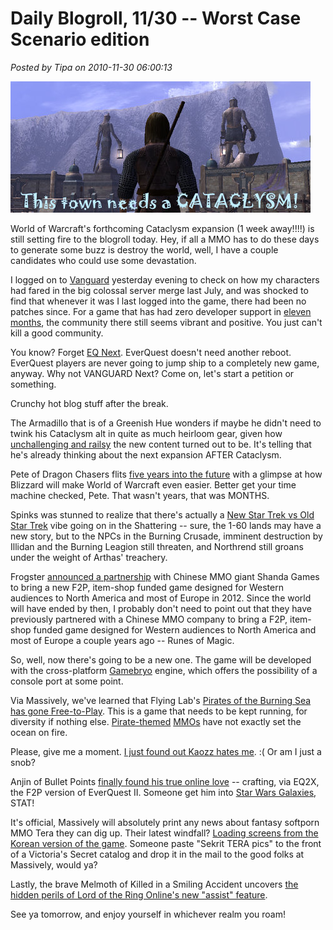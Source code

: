 # Daily Blogroll, 11/30 -- Worst Case Scenario edition

*Posted by Tipa on 2010-11-30 06:00:13*

![](../uploads/2010/11/vgclient-2010-11-29-20-32-30-42.jpg "Well, Vanguard needs SOMETHING!")

World of Warcraft's forthcoming Cataclysm expansion (1 week away!!!!) is still setting fire to the blogroll today. Hey, if all a MMO has to do these days to generate some buzz is destroy the world, well, I have a couple candidates who could use some devastation.

I logged on to [Vanguard](http://vgplayers.station.sony.com/) yesterday evening to check on how my characters had fared in the big colossal server merge last July, and was shocked to find that whenever it was I last logged into the game, there had been no patches since. For a game that has had zero developer support in [eleven months](http://vgplayers.station.sony.com/gameUpdates.vm), the community there still seems vibrant and positive. You just can't kill a good community.

You know? Forget [EQ Next](http://www.joystiq.com/2010/08/07/soe-unveils-everquest-next-at-fan-faire/). EverQuest doesn't need another reboot. EverQuest players are never going to jump ship to a completely new game, anyway. Why not VANGUARD Next? Come on, let's start a petition or something.

Crunchy hot blog stuff after the break.


The Armadillo that is of a Greenish Hue wonders if maybe he didn't need to twink his Cataclysm alt in quite as much heirloom gear, given how [unchallenging and railsy](http://playervsdeveloper.blogspot.com/2010/11/scattered-shattering-impressions.html) the new content turned out to be. It's telling that he's already thinking about the next expansion AFTER Cataclysm.

Pete of Dragon Chasers flits [five years into the future](http://dragonchasers.com/2010/11/29/next-gen-wow/) with a glimpse at how Blizzard will make World of Warcraft even easier. Better get your time machine checked, Pete. That wasn't years, that was MONTHS.

Spinks was stunned to realize that there's actually a [New Star Trek vs Old Star Trek](http://spinksville.wordpress.com/2010/11/29/cataclysm-we-didnt-remake-the-low-level-zones-for-you/) vibe going on in the Shattering -- sure, the 1-60 lands may have a new story, but to the NPCs in the Burning Crusade, imminent destruction by Illidan and the Burning Leagion still threaten, and Northrend still groans under the weight of Arthas' treachery.

Frogster [announced a partnership](http://www.frogster.de/en/news,id277,frogster_gains_top_new_mmo_game_license_release_2012.html#news277) with Chinese MMO giant Shanda Games to bring a new F2P, item-shop funded game designed for Western audiences to North America and most of Europe in 2012. Since the world will have ended by then, I probably don't need to point out that they have previously partnered with a Chinese MMO company to bring a F2P, item-shop funded game designed for Western audiences to North America and most of Europe a couple years ago -- Runes of Magic. 

So, well, now there's going to be a new one. The game will be developed with the cross-platform [Gamebryo](http://en.wikipedia.org/wiki/Gamebryo) engine, which offers the possibility of a console port at some point.

Via Massively, we've learned that Flying Lab's [Pirates of the Burning Sea has gone Free-to-Play](http://massively.joystiq.com/2010/11/29/pirates-of-the-burning-sea-now-sailing-the-free-to-play-seas/). This is a game that needs to be kept running, for diversity if nothing else. [Pirate-themed](http://piratesonline.go.com/) [MMOs](http://en.florensia-online.com/) have not exactly set the ocean on fire.

Please, give me a moment. [I just found out Kaozz hates me](http://www.ectmmo.com/2010/11/wheres-love.html). :( Or am I just a snob?

Anjin of Bullet Points [finally found his true online love](http://bulletpointsblog.blogspot.com/2010/11/played-lately-everquest-2-extended.html) -- crafting, via EQ2X, the F2P version of EverQuest II. Someone get him into [Star Wars Galaxies](http://swg.wikia.com/wiki/Crafting), STAT!

It's official, Massively will absolutely print any news about fantasy softporn MMO Tera they can dig up. Their latest windfall? [Loading screens from the Korean version of the game](http://massively.joystiq.com/2010/11/29/tera-korean-loading-screens-give-story-clues/). Someone paste "Sekrit TERA pics" to the front of a Victoria's Secret catalog and drop it in the mail to the good folks at Massively, would ya?

Lastly, the brave Melmoth of Killed in a Smiling Accident uncovers [the hidden perils of Lord of the Ring Online's new "assist" feature](http://www.kiasa.org/2010/11/29/no-degree-of-knowledge-attainable-by-man-is-able-to-set-him-above-the-want-of-hourly-assistance/).

See ya tomorrow, and enjoy yourself in whichever realm you roam!
